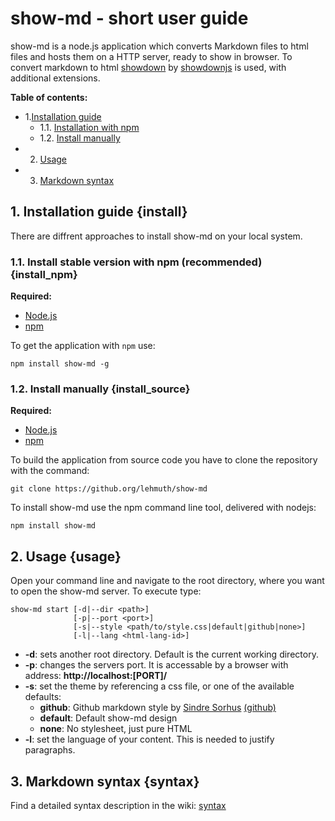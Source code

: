 # show-md - short user guide

show-md is a node.js application which converts Markdown files to html files and hosts them on a HTTP server, ready to show in browser. To convert markdown to html [showdown](https://github.com/showdownjs/showdown/) by [showdownjs](http://showdownjs.com/) is used, with additional extensions.

**Table of contents:**

- 1.[Installation guide](#install)
	- 1.1. [Installation with npm](#install_npm)
	- 1.2. [Install manually](#install_source)
- 2. [Usage](#usage)
- 3. [Markdown syntax](#syntax)

## 1. Installation guide {install}

There are diffrent approaches to install show-md on your local system.

### 1.1. Install stable version with npm (recommended){install_npm}

**Required:**

- [Node.js](https://github.com/nodejs/node)
- [npm](https://github.com/npm/cli)

To get the application with `npm` use:

	npm install show-md -g

### 1.2. Install manually {install_source}

**Required:**

- [Node.js](https://github.com/nodejs/node)
- [npm](https://github.com/npm/cli)

To build the application from source code you have to clone the repository with the command:

	git clone https://github.org/lehmuth/show-md

To install show-md use the npm command line tool, delivered with nodejs:

	npm install show-md

## 2. Usage {usage}

Open your command line and navigate to the root directory, where you want to open the show-md server. To execute type:

	show-md start [-d|--dir <path>]
				  [-p|--port <port>]
				  [-s|--style <path/to/style.css|default|github|none>]
				  [-l|--lang <html-lang-id>]

- **-d**: sets another root directory. Default is the current working directory.
- **-p**: changes the servers port. It is accessable by a browser with address: **http://localhost:[PORT]/**
- **-s**: set the theme by referencing a css file, or one of the available defaults:
	- __github__: Github markdown style by [Sindre Sorhus](https://sindresorhus.com/) [(github)](https://github.com/sindresorhus/github-markdown-css)
	- __default__: Default show-md design
	- __none__: No stylesheet, just pure HTML
- **-l**: set the language of your content. This is needed to justify paragraphs.

## 3. Markdown syntax {syntax}

Find a detailed syntax description in the wiki: [syntax](htdocs/wiki/syntax/)
